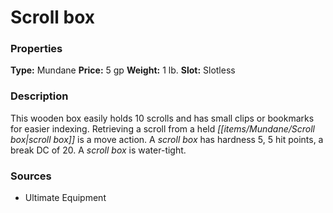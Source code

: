﻿---
Title: "Scroll box"
Type: "Mundane"
Price: "5 gp"
Weight: "1 lb."
Slot: "Slotless"
Description: |
  "This wooden box easily holds 10 scrolls and has small clips or bookmarks for easier indexing. Retrieving a scroll from a held scroll box is a move action. A scroll box has hardness 5, 5 hit points, a break DC of 20. A scroll box is water-tight."
Sources: "['Ultimate Equipment']"
---

# Scroll box

### Properties

**Type:** Mundane **Price:** 5 gp **Weight:** 1 lb. **Slot:** Slotless

### Description

This wooden box easily holds 10 scrolls and has small clips or bookmarks for easier indexing. Retrieving a scroll from a held _[[items/Mundane/Scroll box|scroll box]]_ is a move action. A _scroll box_ has hardness 5, 5 hit points, a break DC of 20. A _scroll box_ is water-tight.

### Sources

* Ultimate Equipment